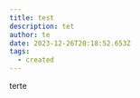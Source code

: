```yaml
---
title: test
description: tet
author: te
date: 2023-12-26T20:18:52.653Z
tags:
  - created
---
```

terte